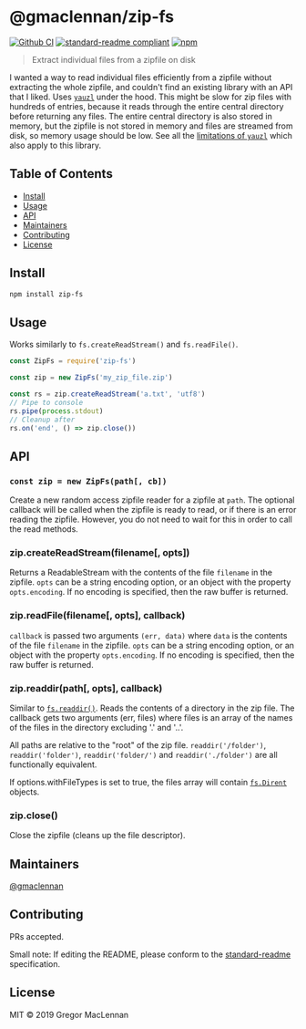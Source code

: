# @gmaclennan/zip-fs

[![Github CI](https://github.com/gmaclennan/zip-fs/workflows/Node%20CI/badge.svg)](https://github.com/gmaclennan/zip-fs/actions)
[![standard-readme compliant](https://img.shields.io/badge/standard--readme-OK-green.svg?style=flat-square)](https://github.com/RichardLitt/standard-readme)
[![npm](https://img.shields.io/npm/v/zip-fs?style=flat-square)](https://npmjs.org/package/@gmaclennan/zip-fs)

> Extract individual files from a zipfile on disk

I wanted a way to read individual files efficiently from a zipfile without extracting the whole zipfile, and couldn't find an existing library with an API that I liked. Uses [`yauzl`](https://github.com/thejoshwolfe/yauzl) under the hood. This might be slow for zip files with hundreds of entries, because it reads through the entire central directory before returning any files. The entire central directory is also stored in memory, but the zipfile is not stored in memory and files are streamed from disk, so memory usage should be low. See all the [limitations of `yauzl`](https://github.com/thejoshwolfe/yauzl#limitations) which also apply to this library.

## Table of Contents

- [Install](#install)
- [Usage](#usage)
- [API](#api)
- [Maintainers](#maintainers)
- [Contributing](#contributing)
- [License](#license)

## Install

```sh
npm install zip-fs
```

## Usage

Works similarly to `fs.createReadStream()` and `fs.readFile()`.

```js
const ZipFs = require('zip-fs')

const zip = new ZipFs('my_zip_file.zip')

const rs = zip.createReadStream('a.txt', 'utf8')
// Pipe to console
rs.pipe(process.stdout)
// Cleanup after
rs.on('end', () => zip.close())
```

## API

### `const zip = new ZipFs(path[, cb])`

Create a new random access zipfile reader for a zipfile at `path`. The optional callback will be called when the zipfile is ready to read, or if there is an error reading the zipfile. However, you do not need to wait for this in order to call the read methods.

### zip.createReadStream(filename[, opts])

Returns a ReadableStream with the contents of the file `filename` in the zipfile. `opts` can be a string encoding option, or an object with the property `opts.encoding`. If no encoding is specified, then the raw buffer is returned.

### zip.readFile(filename[, opts], callback)

`callback` is passed two arguments `(err, data)` where `data` is the contents of the file `filename` in the zipfile. `opts` can be a string encoding option, or an object with the property `opts.encoding`. If no encoding is specified, then the raw buffer is returned.

### zip.readdir(path[, opts], callback)

Similar to [`fs.readdir()`](https://nodejs.org/api/fs.html#fs_fs_readdir_path_options_callback). Reads the contents of a directory in the zip file. The callback gets two arguments (err, files) where files is an array of the names of the files in the directory excluding '.' and '..'.

All paths are relative to the "root" of the zip file. `readdir('/folder')`, `readdir('folder')`, `readdir('folder/')` and `readdir('./folder')` are all functionally equivalent.

If options.withFileTypes is set to true, the files array will contain [`fs.Dirent`](https://nodejs.org/api/fs.html#fs_class_fs_dirent) objects.

### zip.close()

Close the zipfile (cleans up the file descriptor).

## Maintainers

[@gmaclennan](https://github.com/gmaclennan)

## Contributing

PRs accepted.

Small note: If editing the README, please conform to the [standard-readme](https://github.com/RichardLitt/standard-readme) specification.

## License

MIT © 2019 Gregor MacLennan
